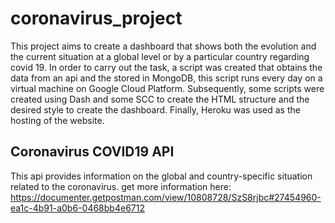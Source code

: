 # coronavirus_project
This project aims to create a dashboard that shows both the evolution and the current situation at a global level or by a particular country regarding covid 19. In order to carry out the task, a script was created that obtains the data from an api and the stored in MongoDB, this script runs every day on a virtual machine on Google Cloud Platform. Subsequently, some scripts were created using Dash and some SCC to create the HTML structure and the desired style to create the dashboard. Finally, Heroku was used as the hosting of the website.

## Coronavirus COVID19 API
This api provides information on the global and country-specific situation related to the coronavirus. get more information here: https://documenter.getpostman.com/view/10808728/SzS8rjbc#27454960-ea1c-4b91-a0b6-0468bb4e6712

